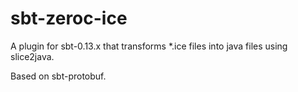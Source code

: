 # sbt-zeroc-ice
A plugin for sbt-0.13.x that transforms *.ice files into java files using slice2java.

Based on sbt-protobuf.
